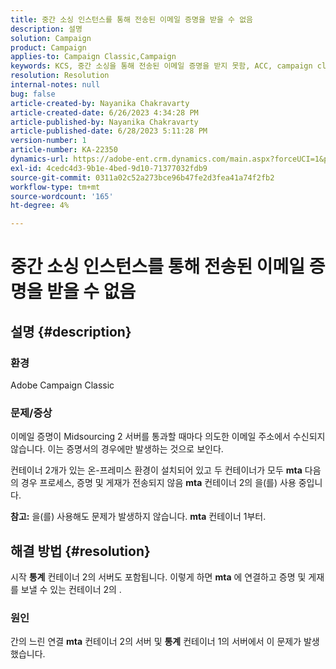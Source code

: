 ```yaml
---
title: 중간 소싱 인스턴스를 통해 전송된 이메일 증명을 받을 수 없음
description: 설명
solution: Campaign
product: Campaign
applies-to: Campaign Classic,Campaign
keywords: KCS, 중간 소싱을 통해 전송된 이메일 증명을 받지 못함, ACC, campaign classic
resolution: Resolution
internal-notes: null
bug: false
article-created-by: Nayanika Chakravarty
article-created-date: 6/26/2023 4:34:28 PM
article-published-by: Nayanika Chakravarty
article-published-date: 6/28/2023 5:11:28 PM
version-number: 1
article-number: KA-22350
dynamics-url: https://adobe-ent.crm.dynamics.com/main.aspx?forceUCI=1&pagetype=entityrecord&etn=knowledgearticle&id=f2028650-3f14-ee11-8f6e-6045bd006239
exl-id: 4cedc4d3-9b1e-4bed-9d10-71377032fdb9
source-git-commit: 0311a02c52a273bce96b47fe2d3fea41a74f2fb2
workflow-type: tm+mt
source-wordcount: '165'
ht-degree: 4%

---
```


# 중간 소싱 인스턴스를 통해 전송된 이메일 증명을 받을 수 없음

## 설명 {#description}


### 환경

Adobe Campaign Classic

### 문제/증상

이메일 증명이 Midsourcing 2 서버를 통과할 때마다 의도한 이메일 주소에서 수신되지 않습니다. 이는 증명서의 경우에만 발생하는 것으로 보인다.

컨테이너 2개가 있는 온-프레미스 환경이 설치되어 있고 두 컨테이너가 모두 <b>mta</b> 다음의 경우 프로세스, 증명 및 게재가 전송되지 않음 <b>mta</b> 컨테이너 2의 을(를) 사용 중입니다.

<b>참고:</b> 을(를) 사용해도 문제가 발생하지 않습니다. <b>mta</b> 컨테이너 1부터.


## 해결 방법 {#resolution}


시작 <b>통계</b> 컨테이너 2의 서버도 포함됩니다. 이렇게 하면 <b>mta</b> 에 연결하고 증명 및 게재를 보낼 수 있는 컨테이너 2의 .

### 원인

간의 느린 연결 <b>mta</b> 컨테이너 2의 서버 및 <b>통계</b> 컨테이너 1의 서버에서 이 문제가 발생했습니다.
